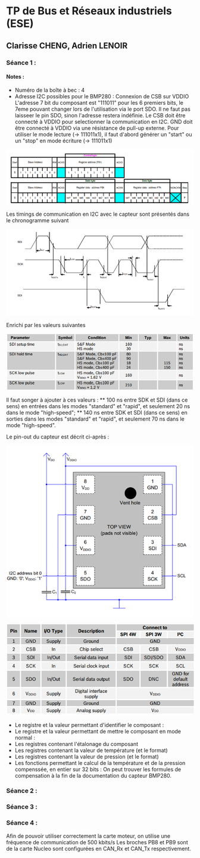 # TP de Bus et Réseaux industriels (ESE)
## Clarisse CHENG, Adrien LENOIR

### Séance 1 :

#### Notes :
* Numéro de la boîte à bec : 4
* Adresse I2C possibles pour le BMP280 : Connexion de CSB sur VDDIO L'adresse 7 bit du composant est "111011" pour les 6 premiers bits, le 7eme pouvant changer lors de l'utilisation via le port SDO. Il ne faut pas laisseer le pin SDO, sinon l'adresse restera indéfinie. Le CSB doit être connecté à VDDIO pour selectionner la communication en I2C. GND doit être connecté à VDDIO via une résistance de pull-up externe. Pour utiliser le mode lecture (-> 111011x1), il faut d'abord générer un "start" ou un "stop" en mode écriture (-> 111011x1)

![img](Communication_I2C.png)

Les timings de communication en I2C avec le capteur sont présentés dans le chronogramme suivant

![img](Communication_I2C_diagram.png)

Enrichi par les valeurs suivantes

![img](Communication_I2C_timings.png)

Il faut songer à ajouter à ces valeurs :
** 100 ns entre SDK et SDI (dans ce sens) en entrées dans les modes "standard" et "rapid", et seulement 20 ns dans le mode "high-speed";
** 140 ns entre SDK et SDI (dans ce sens) en sorties dans les modes "standard" et "rapid", et seulement 70 ns dans le mode "high-speed".

Le pin-out du capteur est décrit ci-après :

![img](Communication_I2C_connexion.png)

![img](Communication_I2C_connexion_tab.png)

* Le registre et la valeur permettant d'identifier le composant :
* Le registre et la valeur permettant de mettre le composant en mode normal :
* Les registres contenant l'étalonage du composant
* Les registres contenant la valeur de température (et le format)
* Les registres contenant la valeur de pression (et le format)
* Les fonctions permettant le calcul de la température et de la pression compenssée, en entier sur 32 bits : On peut trouver les formules de compensation à la fin de la documentation du capteur BMP280.


### Séance 2 :

### Séance 3 :

### Séance 4 :
Afin de pouvoir utiliser correctement la carte moteur, on utilise une fréquence de communication de 500 kbits/s
Les broches PB8 et PB9 sont de la carte Nucleo sont configurées en CAN_Rx et CAN_Tx respectivement.
